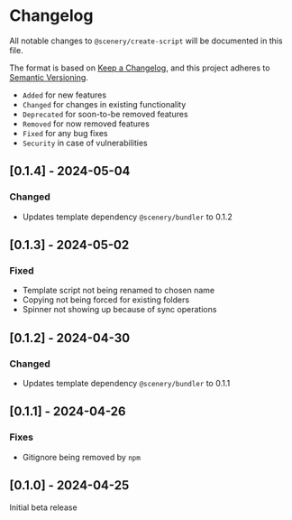 # Changelog

All notable changes to `@scenery/create-script` will be documented in this file.

The format is based on [Keep a Changelog](https://keepachangelog.com/en/1.0.0/),
and this project adheres to [Semantic Versioning](https://semver.org/spec/v2.0.0.html).

-   `Added` for new features
-   `Changed` for changes in existing functionality
-   `Deprecated` for soon-to-be removed features
-   `Removed` for now removed features
-   `Fixed` for any bug fixes
-   `Security` in case of vulnerabilities

## [0.1.4] - 2024-05-04

### Changed

-   Updates template dependency `@scenery/bundler` to 0.1.2

## [0.1.3] - 2024-05-02

### Fixed

-   Template script not being renamed to chosen name
-   Copying not being forced for existing folders
-   Spinner not showing up because of sync operations

## [0.1.2] - 2024-04-30

### Changed

-   Updates template dependency `@scenery/bundler` to 0.1.1

## [0.1.1] - 2024-04-26

### Fixes

-   Gitignore being removed by `npm`

## [0.1.0] - 2024-04-25

Initial beta release
